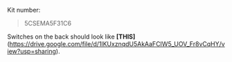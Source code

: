 Kit number: 
> 5CSEMA5F31C6

Switches on the back should look like **[THIS]** (https://drive.google.com/file/d/1lKUxznqdU5AkAaFCIW5_UOV_Fr8vCqHY/view?usp=sharing).
